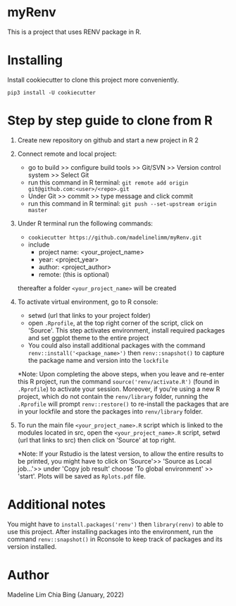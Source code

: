 # myRenv
This is a project that uses RENV package in R.

# Installing
Install cookiecutter to clone this project more conveniently.

`pip3 install -U cookiecutter`

# Step by step guide to clone from R
1. Create new repository on github and start a new project in R
2
3. Connect remote and local project:
	- go to build >> configure build tools >> Git/SVN >> Version control system >> Select Git
	- run this command in R terminal: `git remote add origin git@github.com:<user>/<repo>.git`
	- Under Git >> commit >> type message and click commit
	- run this command in R terminal: `git push --set-upstream origin master`

2. Under R terminal run the following commands:
	  - `cookiecutter https://github.com/madelinelimm/myRenv.git`
	  - include 
	  	- project name: <your_project_name>
	  	- year: <project_year>
	  	- author: <project_author>
	  	- remote: (this is optional)

	  thereafter a folder `<your_project_name>` will be created


4. To activate virtual environment, go to R console:
	- setwd (url that links to your project folder)
	- open `.Rprofile`, at the top right corner of the script, click on 'Source'. This step activates environment, install required packages and set ggplot theme to the entire project
	- You could also install additional packages with the command `renv::install('<package_name>')` then `renv::snapshot()` to capture the package name and version into the `lockfile`
	
	*Note: Upon completing the above steps, when you leave and re-enter this R project, run the command `source('renv/activate.R')` (found in `.Rprofile`)  to activate your session. Moreover, if you're using a new R project, which do not contain the `renv/library` folder, running the `.Rprofile` will prompt `renv::restore()` to re-install the packages that are in your lockfile and store the packages into `renv/library` folder.
	

5. To run the main file `<your_project_name>.R` script which is linked to the modules located in src, open the `<your_project_name>.R` script, setwd (url that links to src) then click on 'Source' at top right. 

	*Note: If your Rstudio is the latest version, to allow the entire results to be printed, you might have to click on 'Source'>> 'Source as Local job...'>>
	under 'Copy job result' choose 'To global environment' >> 'start'. Plots will be saved as `Rplots.pdf` file.

	
# Additional notes
You might have to `install.packages('renv')` then `library(renv)` to able to use this project. After installing packages into the environment, run the command `renv::snapshot()` in Rconsole to keep track of packages and its version installed.
   
# Author
Madeline Lim Chia Bing (January, 2022)

